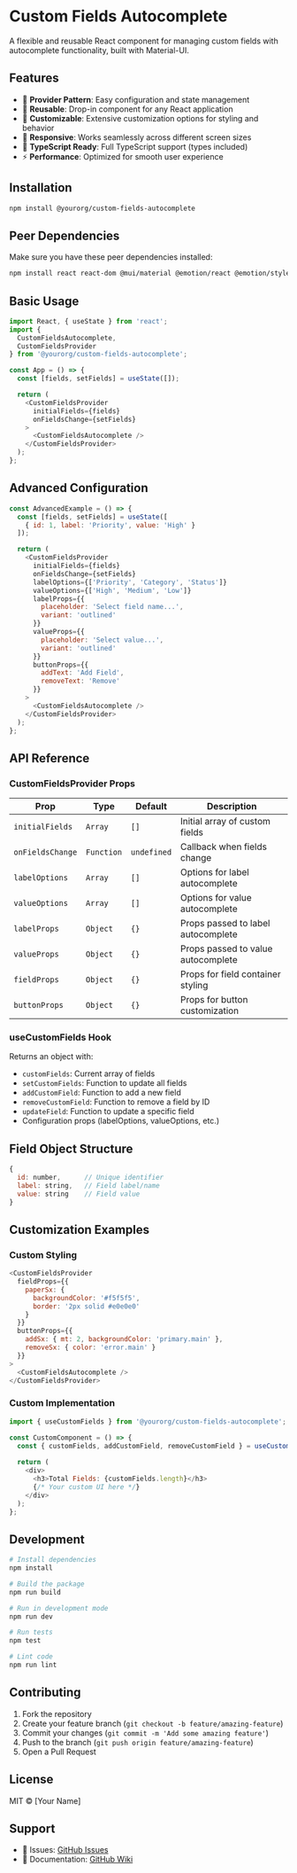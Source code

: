 # Custom Fields Autocomplete

A flexible and reusable React component for managing custom fields with autocomplete functionality, built with Material-UI.

## Features

- 🎯 **Provider Pattern**: Easy configuration and state management
- 🔄 **Reusable**: Drop-in component for any React application
- 🎨 **Customizable**: Extensive customization options for styling and behavior
- 📱 **Responsive**: Works seamlessly across different screen sizes
- 🔧 **TypeScript Ready**: Full TypeScript support (types included)
- ⚡ **Performance**: Optimized for smooth user experience

## Installation

```bash
npm install @yourorg/custom-fields-autocomplete
```

## Peer Dependencies

Make sure you have these peer dependencies installed:

```bash
npm install react react-dom @mui/material @emotion/react @emotion/styled
```

## Basic Usage

```javascript
import React, { useState } from 'react';
import { 
  CustomFieldsAutocomplete, 
  CustomFieldsProvider 
} from '@yourorg/custom-fields-autocomplete';

const App = () => {
  const [fields, setFields] = useState([]);

  return (
    <CustomFieldsProvider 
      initialFields={fields}
      onFieldsChange={setFields}
    >
      <CustomFieldsAutocomplete />
    </CustomFieldsProvider>
  );
};
```

## Advanced Configuration

```javascript
const AdvancedExample = () => {
  const [fields, setFields] = useState([
    { id: 1, label: 'Priority', value: 'High' }
  ]);

  return (
    <CustomFieldsProvider 
      initialFields={fields}
      onFieldsChange={setFields}
      labelOptions={['Priority', 'Category', 'Status']}
      valueOptions={['High', 'Medium', 'Low']}
      labelProps={{
        placeholder: 'Select field name...',
        variant: 'outlined'
      }}
      valueProps={{
        placeholder: 'Select value...',
        variant: 'outlined'
      }}
      buttonProps={{
        addText: 'Add Field',
        removeText: 'Remove'
      }}
    >
      <CustomFieldsAutocomplete />
    </CustomFieldsProvider>
  );
};
```

## API Reference

### CustomFieldsProvider Props

| Prop | Type | Default | Description |
|------|------|---------|-------------|
| `initialFields` | `Array` | `[]` | Initial array of custom fields |
| `onFieldsChange` | `Function` | `undefined` | Callback when fields change |
| `labelOptions` | `Array` | `[]` | Options for label autocomplete |
| `valueOptions` | `Array` | `[]` | Options for value autocomplete |
| `labelProps` | `Object` | `{}` | Props passed to label autocomplete |
| `valueProps` | `Object` | `{}` | Props passed to value autocomplete |
| `fieldProps` | `Object` | `{}` | Props for field container styling |
| `buttonProps` | `Object` | `{}` | Props for button customization |

### useCustomFields Hook

Returns an object with:

- `customFields`: Current array of fields
- `setCustomFields`: Function to update all fields
- `addCustomField`: Function to add a new field
- `removeCustomField`: Function to remove a field by ID
- `updateField`: Function to update a specific field
- Configuration props (labelOptions, valueOptions, etc.)

## Field Object Structure

```javascript
{
  id: number,      // Unique identifier
  label: string,   // Field label/name
  value: string    // Field value
}
```

## Customization Examples

### Custom Styling

```javascript
<CustomFieldsProvider
  fieldProps={{
    paperSx: { 
      backgroundColor: '#f5f5f5',
      border: '2px solid #e0e0e0'
    }
  }}
  buttonProps={{
    addSx: { mt: 2, backgroundColor: 'primary.main' },
    removeSx: { color: 'error.main' }
  }}
>
  <CustomFieldsAutocomplete />
</CustomFieldsProvider>
```

### Custom Implementation

```javascript
import { useCustomFields } from '@yourorg/custom-fields-autocomplete';

const CustomComponent = () => {
  const { customFields, addCustomField, removeCustomField } = useCustomFields();
  
  return (
    <div>
      <h3>Total Fields: {customFields.length}</h3>
      {/* Your custom UI here */}
    </div>
  );
};
```

## Development

```bash
# Install dependencies
npm install

# Build the package
npm run build

# Run in development mode
npm run dev

# Run tests
npm test

# Lint code
npm run lint
```

## Contributing

1. Fork the repository
2. Create your feature branch (`git checkout -b feature/amazing-feature`)
3. Commit your changes (`git commit -m 'Add some amazing feature'`)
4. Push to the branch (`git push origin feature/amazing-feature`)
5. Open a Pull Request

## License

MIT © [Your Name]

## Support

- 🐛 Issues: [GitHub Issues](https://github.com/programmer4web/react-custom-fields-autocomplete/issues)
- 📖 Documentation: [GitHub Wiki](https://github.com/programmer4web/custom-fields-autocomplete/wiki)